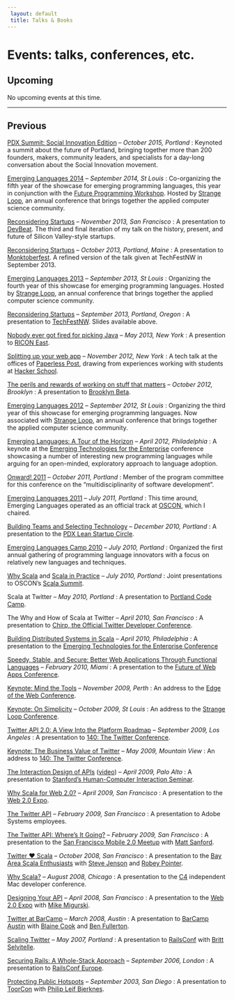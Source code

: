 ```yaml
---
 layout: default
 title: Talks & Books
---
```


# Events: talks, conferences, etc.

## Upcoming

No upcoming events at this time.

- - -

## Previous

[PDX Summit: Social Innovation Edition](https://events.bizzabo.com/pss3) – *October 2015, Portland*
: Keynoted a summit about the future of Portland, bringing together more than 200 founders, makers, community leaders, and specialists for a day-long conversation about the Social Innovation movement.

[Emerging Languages 2014](http://emerginglangs.com/) – *September 2014, St Louis*
: Co-organizing the fifth year of the showcase for emerging programming languages, this year in conjunction with the [Future Programming Workshop](http://www.future-programming.org/). Hosted by [Strange Loop](http://thestrangeloop.com/), an annual conference that brings together the applied computer science community.

[Reconsidering Startups](https://speakerdeck.com/al3x/reconsidering-startups) – *November 2013, San Francisco*
: A presentation to [DevBeat](http://venturebeat.com/events/devbeat2013/). The third and final iteration of my talk on the history, present, and future of Silicon Valley-style startups.

[Reconsidering Startups](https://speakerdeck.com/al3x/reconsidering-startups) – *October 2013, Portland, Maine*
: A presentation to [Monktoberfest](http://www.monktoberfest.com/). A refined version of the talk given at TechFestNW in September 2013.

[Emerging Languages 2013](http://emerginglangs.com/) – *September 2013, St Louis*
: Organizing the fourth year of this showcase for emerging programming languages. Hosted by [Strange Loop](http://thestrangeloop.com/), an annual conference that brings together the applied computer science community.

[Reconsidering Startups](https://speakerdeck.com/al3x/reconsidering-startups) – *September 2013, Portland, Oregon*
: A presentation to [TechFestNW](http://www.techfestnw.com/). Slides available above.

[Nobody ever got fired for picking Java](https://speakerdeck.com/al3x/nobody-ever-got-fired-for-picking-java) – *May 2013, New York*
: A presention to [RICON East](http://ricon.io/east.html).

[Splitting up your web app](http://www.slideshare.net/al3x/splitting-up-your-web-app) – *November 2012, New York*
: A tech talk at the offices of [Paperless Post](http://paperlesspost.com/), drawing from experiences working with students at [Hacker School](https://www.hackerschool.com/).

[The perils and rewards of working on stuff that matters](http://www.slideshare.net/al3x/the-perils-and-rewards-of-working-on-stuff-that-matters) – *October 2012, Brooklyn*
: A presentation to [Brooklyn Beta](http://brooklynbeta.org/).

[Emerging Languages 2012](http://emerginglangs.com/) – *September 2012, St Louis*
: Organizing the third year of this showcase for emerging programming languages. Now associated with [Strange Loop](http://thestrangeloop.com/), an annual conference that brings together the applied computer science community.

[Emerging Languages: A Tour of the Horizon](http://www.slideshare.net/al3x/emerging-languages-a-tour-of-the-horizon) – *April 2012, Philadelphia*
: A keynote at the [Emerging Technologies for the Enterprise](http://phillyemergingtech.com/2012/) conference showcasing a number of interesting new programming languages while arguing for an open-minded, exploratory approach to language adoption.

[Onward! 2011](http://onward-conference.org/2011/index.php) – *October 2011, Portland*
: Member of the program committee for this conference on the “multidisciplinarity of software development”.

[Emerging Languages 2011](http://emerginglangs.com/) – *July 2011, Portland*
: This time around, Emerging Languages operated as an official track at [OSCON](http://www.oscon.com/oscon2011), which I chaired.

[Building Teams and Selecting Technology](http://www.meetup.com/PDX-Lean-Startup-Circle/calendar/14637946/) – *December 2010, Portland*
: A presentation to the [PDX Lean Startup Circle](http://www.meetup.com/PDX-Lean-Startup-Circle/).

[Emerging Languages Camp 2010](http://emerginglangs.com/) – *July 2010, Portland*
: Organized the first annual gathering of programming language innovators with a focus on relatively new languages and techniques.

[Why Scala](http://www.oscon.com/oscon2010/public/schedule/detail/15317) and [Scala in Practice](http://www.oscon.com/oscon2010/public/schedule/detail/15324) – *July 2010, Portland*
: Joint presentations to OSCON’s [Scala Summit](http://www.oscon.com/oscon2010/public/schedule/detail/15318).

Scala at Twitter – *May 2010, Portland*
: A presentation to [Portland Code Camp](http://portlandcodecamp.org/).

The Why and How of Scala at Twitter – *April 2010, San Francisco*
: A presentation to [Chirp, the Official Twitter Developer Conference](http://chirp.twitter.com/).

[Building Distributed Systems in Scala](http://www.slideshare.net/al3x/building-distributed-systems-in-scala) – *April 2010, Philadelphia*
: A presentation to the [Emerging Technologies for the Enterprise Conference](http://www.phillyemergingtech.com/)

[Speedy, Stable, and Secure: Better Web Applications Through Functional Languages](http://www.slideshare.net/al3x/speedy-stable-and-secure-better-web-apps-through-functional-languages) – *February 2010, Miami*
: A presentation to the [Future of Web Apps Conference](http://events.carsonified.com/fowa/2010/miami).

[Keynote: Mind the Tools](http://www.slideshare.net/al3x/mind-the-tools) – *November 2009, Perth*
: An address to the [Edge of the Web Conference](http://edgeoftheweb.org.au/).

[Keynote: On Simplicity](http://www.slideshare.net/al3x/strange-loop-2009-keynote-minimalism-in-computing) – *October 2009, St Louis*
: An address to the [Strange Loop Conference](http://thestrangeloop.com/).

[Twitter API 2.0: A View Into the Platform Roadmap](http://www.slideshare.net/al3x/twitter-api-20) – *September 2009, Los Angeles*
: A presentation to [140: The Twitter Conference](http://parnassusgroup.com/twitterconference/).

[Keynote: The Business Value of Twitter](http://www.slideshare.net/al3x/the-business-value-of-twitter) – *May 2009, Mountain View*
: An address to [140: The Twitter Conference](http://parnassusgroup.com/twitterconference/).

[The Interaction Design of APIs](http://www.slideshare.net/al3x/the-interaction-design-of-apis) ([video](http://cobb.stanford.edu/courses/cs547/090417/090417-cs547-300.wmv)) – *April 2009, Palo Alto*
: A presentation to [Stanford’s Human-Computer Interaction Seminar](http://hci.stanford.edu/seminar/).

[Why Scala for Web 2.0?](http://www.slideshare.net/al3x/why-scala-for-web-20) – *April 2009, San Francisco*
: A presentation to the [Web 2.0 Expo](http://www.web2expo.com/webexsf2009).

[The Twitter API](http://www.slideshare.net/al3x/the-twitter-api-a-presentation-to-adobe) – *February 2009, San Francisco*
: A presentation to Adobe Systems employees.

[The Twitter API: Where’s It Going?](http://www.slideshare.net/al3x/the-twitter-api-wheres-it-going) – *February 2009, San Francisco*
: A presentation to the [San Francisco Mobile 2.0 Meetup](http://www.meetup.com/sfmobile/) with [Matt Sanford](http://mzsanford.com/).

[Twitter ♥ Scala](http://www.slideshare.net/al3x/twitter-3s-scala) – *October 2008, San Francisco*
: A presentation to the [Bay Area Scala Enthusiasts](http://groups.google.com/group/scala-base) with [Steve Jenson](http://saladwithsteve.com/) and [Robey Pointer](http://www.lag.net/~robey/).

[Why Scala?](http://www.slideshare.net/al3x/why-scala-presentation) – *August 2008, Chicago*
: A presentation to the [C4](http://c4.rentzsch.com/) independent Mac developer conference.

[Designing Your API](http://www.slideshare.net/al3x/designing-your-api) – *April 2008, San Francisco*
: A presentation to the [Web 2.0 Expo](http://www.web2expo.com/webexsf2008/public/content/home) with [Mike Migurski](http://mike.teczno.com/).

[Twitter at BarCamp](http://www.slideshare.net/al3x/twitter-at-barcamp-2008) – *March 2008, Austin*
: A presentation to [BarCamp Austin](http://barcamp.org/BarCampAustinIII) with [Blaine Cook](http://romeda.org/) and [Ben Fullerton](http://www.linkedin.com/pub/0/63b/390).

[Scaling Twitter](http://www.slideshare.net/al3x/scaling-twitter-railsconf-2007) – *May 2007, Portland*
: A presentation to [RailsConf](http://conferences.oreillynet.com/rails2007/) with [Britt Selvitelle](http://lukewarmtapioca.com/).

[Securing Rails: A Whole-Stack Approach](http://www.slideshare.net/al3x/securing-rails-presentation) – *September 2006, London*
: A presentation to [RailsConf Europe](http://www.ror-exchange.com/railsconf-europe-2006).

[Protecting Public Hotspots](http://www.slideshare.net/al3x/securing-public-hotspots) – *September 2003, San Diego*
: A presentation to [ToorCon](http://www.toorcon.org/) with [Philip Leif Bjerknes](http://omfgphil.com/).
